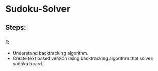 # Sudoku-Solver

## Steps:
### 1: 
- Understand backtracking algorithm.
- Create text based version using backtracking algorithm that solves sudoku board.